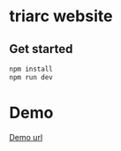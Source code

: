 # triarc website

## Get started

```bash
npm install
npm run dev
```

# Demo
[Demo url](https://dev.triarc-labs.com/)
